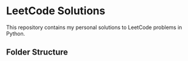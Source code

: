 # LeetCode Solutions

This repository contains my personal solutions to LeetCode problems in Python.

## Folder Structure

